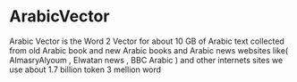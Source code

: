 # ArabicVector
Arabic Vector is  the Word 2 Vector for about 10 GB of Arabic text collected from old Arabic book and new Arabic books and Arabic news websites like( AlmasryAlyoum , Elwatan news , BBC Arabic ) and other internets sites 
we use about 1.7 billion token 3 mellion word 
